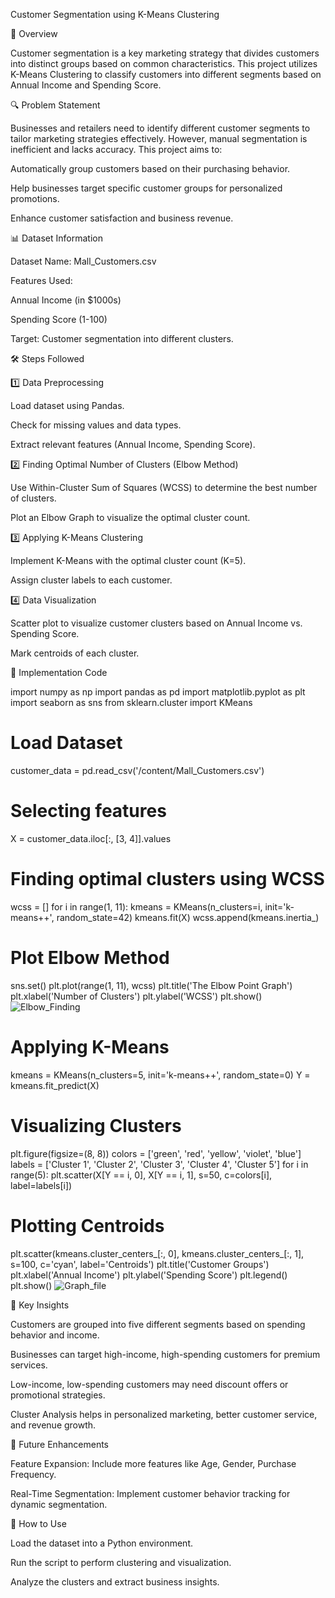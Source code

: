 Customer Segmentation using K-Means Clustering

📌 Overview

Customer segmentation is a key marketing strategy that divides customers into distinct groups based on common characteristics. This project utilizes K-Means Clustering to classify customers into different segments based on Annual Income and Spending Score.

🔍 Problem Statement

Businesses and retailers need to identify different customer segments to tailor marketing strategies effectively. However, manual segmentation is inefficient and lacks accuracy. This project aims to:

Automatically group customers based on their purchasing behavior.

Help businesses target specific customer groups for personalized promotions.

Enhance customer satisfaction and business revenue.

📊 Dataset Information

Dataset Name: Mall_Customers.csv

Features Used:

Annual Income (in $1000s)

Spending Score (1-100)

Target: Customer segmentation into different clusters.

🛠️ Steps Followed

1️⃣ Data Preprocessing

Load dataset using Pandas.

Check for missing values and data types.

Extract relevant features (Annual Income, Spending Score).

2️⃣ Finding Optimal Number of Clusters (Elbow Method)

Use Within-Cluster Sum of Squares (WCSS) to determine the best number of clusters.

Plot an Elbow Graph to visualize the optimal cluster count.

3️⃣ Applying K-Means Clustering

Implement K-Means with the optimal cluster count (K=5).

Assign cluster labels to each customer.

4️⃣ Data Visualization

Scatter plot to visualize customer clusters based on Annual Income vs. Spending Score.

Mark centroids of each cluster.

📌 Implementation Code

import numpy as np
import pandas as pd
import matplotlib.pyplot as plt
import seaborn as sns
from sklearn.cluster import KMeans

# Load Dataset
customer_data = pd.read_csv('/content/Mall_Customers.csv')

# Selecting features
X = customer_data.iloc[:, [3, 4]].values

# Finding optimal clusters using WCSS
wcss = []
for i in range(1, 11):
    kmeans = KMeans(n_clusters=i, init='k-means++', random_state=42)
    kmeans.fit(X)
    wcss.append(kmeans.inertia_)

# Plot Elbow Method
sns.set()
plt.plot(range(1, 11), wcss)
plt.title('The Elbow Point Graph')
plt.xlabel('Number of Clusters')
plt.ylabel('WCSS')
plt.show()
![Elbow_Finding](https://github.com/user-attachments/assets/c7342bb5-2b90-451f-92a4-287d924064e1)


# Applying K-Means
kmeans = KMeans(n_clusters=5, init='k-means++', random_state=0)
Y = kmeans.fit_predict(X)

# Visualizing Clusters
plt.figure(figsize=(8, 8))
colors = ['green', 'red', 'yellow', 'violet', 'blue']
labels = ['Cluster 1', 'Cluster 2', 'Cluster 3', 'Cluster 4', 'Cluster 5']
for i in range(5):
    plt.scatter(X[Y == i, 0], X[Y == i, 1], s=50, c=colors[i], label=labels[i])

# Plotting Centroids
plt.scatter(kmeans.cluster_centers_[:, 0], kmeans.cluster_centers_[:, 1], s=100, c='cyan', label='Centroids')
plt.title('Customer Groups')
plt.xlabel('Annual Income')
plt.ylabel('Spending Score')
plt.legend()
plt.show()
![Graph_file](https://github.com/user-attachments/assets/b382a5c1-f0d7-435b-bf4a-90ee75df5e45)

🎯 Key Insights

Customers are grouped into five different segments based on spending behavior and income.

Businesses can target high-income, high-spending customers for premium services.

Low-income, low-spending customers may need discount offers or promotional strategies.

Cluster Analysis helps in personalized marketing, better customer service, and revenue growth.

🚀 Future Enhancements

Feature Expansion: Include more features like Age, Gender, Purchase Frequency.

Real-Time Segmentation: Implement customer behavior tracking for dynamic segmentation.

📌 How to Use

Load the dataset into a Python environment.

Run the script to perform clustering and visualization.

Analyze the clusters and extract business insights.
